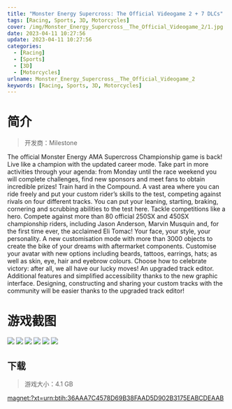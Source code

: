 ```yaml
---
title: "Monster Energy Supercross: The Official Videogame 2 + 7 DLCs"
tags: [Racing, Sports, 3D, Motorcycles]
cover: /img/Monster_Energy_Supercross__The_Official_Videogame_2/1.jpg
date: 2023-04-11 10:27:56
update: 2023-04-11 10:27:56
categories: 
  - [Racing]
  - [Sports]
  - [3D]
  - [Motorcycles]
urlname: Monster_Energy_Supercross__The_Official_Videogame_2
keywords: [Racing, Sports, 3D, Motorcycles]
---
```

# 简介

> 开发商：Milestone

The official Monster Energy AMA Supercross Championship game is back!
Live like a champion with the updated career mode. Take part in more activities through your agenda: from Monday until the race weekend you will complete challenges, find new sponsors and meet fans to obtain incredible prizes!
Train hard in the Compound. A vast area where you can ride freely and put your custom rider’s skills to the test, competing against rivals on four different tracks. You can put your leaning, starting, braking, cornering and scrubbing abilities to the test here. 
Tackle competitions like a hero. Compete against more than 80 official 250SX and 450SX championship riders, including Jason Anderson, Marvin Musquin and, for the first time ever, the acclaimed Eli Tomac! 
Your face, your style, your personality. A new customisation mode with more than 3000 objects to create the bike of your dreams with aftermarket components. Customise your avatar with new options including beards, tattoos, earrings, hats; as well as skin, eye, hair and eyebrow colours. Choose how to celebrate victory: after all, we all have our lucky moves! 
An upgraded track editor. Additional features and simplified accessibility thanks to the new graphic interface. Designing, constructing and sharing your custom tracks with the community will be easier thanks to the upgraded track editor!

# 游戏截图

![](/img/Monster_Energy_Supercross__The_Official_Videogame_2/2.jpg)
![](/img/Monster_Energy_Supercross__The_Official_Videogame_2/3.jpg)
![](/img/Monster_Energy_Supercross__The_Official_Videogame_2/4.jpg)
![](/img/Monster_Energy_Supercross__The_Official_Videogame_2/5.jpg)
![](/img/Monster_Energy_Supercross__The_Official_Videogame_2/6.jpg)
![](/img/Monster_Energy_Supercross__The_Official_Videogame_2/7.jpg)


## 下载

> 游戏大小：4.1 GB

[magnet:?xt=urn:btih:36AAA7C4578D69B38FAAD5D902B3175EABCDEAAB](magnet:?xt=urn:btih:36AAA7C4578D69B38FAAD5D902B3175EABCDEAAB)